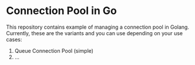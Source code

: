 # Connection Pool in Go

This repository contains example of managing a connection pool in Golang. Currently, these are the variants and you can use depending
on your use cases:

1. Queue Connection Pool (simple)
2. ...